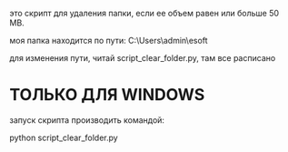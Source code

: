 это скрипт для удаления папки, если ее объем равен или больше 50 MB.

моя папка находится по пути: C:\Users\admin\esoft

для изменения пути, читай script_clear_folder.py, там все расписано

# ТОЛЬКО ДЛЯ WINDOWS

запуск скрипта производить командой:

python script_clear_folder.py
